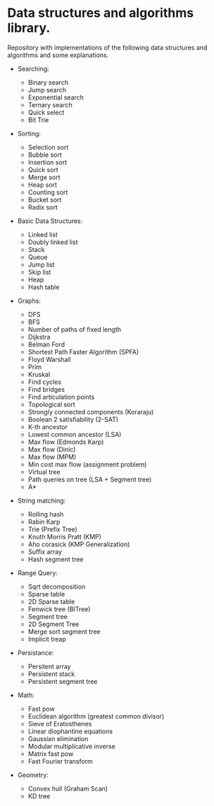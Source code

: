 # Data structures and algorithms library.

Repository with implementations of the following data structures and
algorithms and some explanations.

- Searching:
  - Binary search 
  - Jump search
  - Exponential search
  - Ternary search
  - Quick select
  - Bit Trie

- Sorting:
  - Selection sort
  - Bubble sort
  - Insertion sort
  - Quick sort
  - Merge sort
  - Heap sort
  - Counting sort
  - Bucket sort
  - Radix sort

- Basic Data Structures:
  - Linked list
  - Doubly linked list
  - Stack
  - Queue
  - Jump list
  - Skip list
  - Heap
  - Hash table

- Graphs:
  - DFS
  - BFS
  - Number of paths of fixed length
  - Dijkstra
  - Belman Ford
  - Shortest Path Faster Algorithm (SPFA)
  - Floyd Warshall
  - Prim
  - Kruskal
  - Find cycles
  - Find bridges
  - Find articulation points
  - Topological sort
  - Strongly connected components (Koraraju)
  - Boolean 2 satisfiability (2-SAT)
  - K-th ancestor
  - Lowest common ancestor (LSA)
  - Max flow (Edmonds Karp)
  - Max flow (Dinic)
  - Max flow (MPM)
  - Min cost max flow (assignment problem)
  - Virtual tree
  - Path queries on tree (LSA + Segment tree)
  - A*

- String matching:
  - Rolling hash
  - Rabin Karp
  - Trie (Prefix Tree)
  - Knuth Morris Pratt (KMP)
  - Aho corasick (KMP Generalization)
  - Suffix array
  - Hash segment tree

- Range Query:
  - Sqrt decomposition
  - Sparse table
  - 2D Sparse table
  - Fenwick tree (BITree)
  - Segment tree
  - 2D Segment Tree
  - Merge sort segment tree
  - Implicit treap

- Persistance:
  - Persitent array
  - Persistent stack
  - Persistent segment tree

- Math:
  - Fast pow
  - Euclidean algorithm (greatest common divisor)
  - Sieve of Eratosthenes
  - Linear diophantine equations
  - Gaussian elimination
  - Modular multiplicative inverse
  - Matrix fast pow
  - Fast Fourier transform

- Geometry:
  - Convex hull (Graham Scan)
  - KD tree


  

